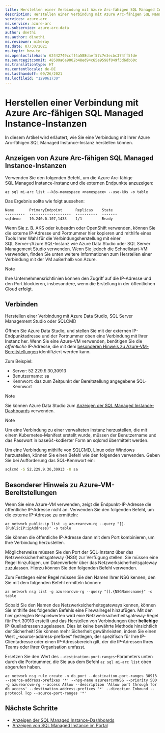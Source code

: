 ```yaml
---
title: Herstellen einer Verbindung mit Azure Arc-fähigen SQL Managed Instance-Instanzen
description: Herstellen einer Verbindung mit Azure Arc-fähigen SQL Managed Instance-Instanzen
services: azure-arc
ms.service: azure-arc
ms.subservice: azure-arc-data
author: dnethi
ms.author: dinethi
ms.reviewer: mikeray
ms.date: 07/30/2021
ms.topic: how-to
ms.openlocfilehash: 62442749ccff4a588daef57c7e3ecbc374ff5fde
ms.sourcegitcommit: 48500a6a9002b48ed94c65e9598f049f3d6db60c
ms.translationtype: HT
ms.contentlocale: de-DE
ms.lasthandoff: 09/26/2021
ms.locfileid: "129061730"
---
```

# <a name="connect-to-azure-arc-enabled-sql-managed-instance"></a>Herstellen einer Verbindung mit Azure Arc-fähigen SQL Managed Instance-Instanzen

In diesem Artikel wird erläutert, wie Sie eine Verbindung mit Ihrer Azure Arc-fähigen SQL Managed Instance-Instanz herstellen können. 


## <a name="view-azure-arc-enabled-sql-managed-instances"></a>Anzeigen von Azure Arc-fähigen SQL Managed Instance-Instanzen

Verwenden Sie den folgenden Befehl, um die Azure Arc-fähige SQL Managed Instance-Instanz und die externen Endpunkte anzuzeigen:

```azurecli
az sql mi-arc list --k8s-namespace <namespace> --use-k8s -o table
```

Das Ergebnis sollte wie folgt aussehen:

```console
Name       PrimaryEndpoint      Replicas    State
---------  -------------------  ----------  -------
sqldemo    10.240.0.107,1433    1/1         Ready
```

Wenn Sie z. B. AKS oder kubeadm oder OpenShift verwenden, können Sie die externe IP-Adresse und Portnummer hier kopieren und mithilfe eines Tools Ihrer Wahl für die Verbindungsherstellung mit einer SQL Server-/Azure SQL-Instanz wie Azure Data Studio oder SQL Server Management Studio verwenden.  Wenn Sie jedoch die Schnellstart-VM verwenden, finden Sie unten weitere Informationen zum Herstellen einer Verbindung mit der VM außerhalb von Azure. 

> [!NOTE]
> Ihre Unternehmensrichtlinien können den Zugriff auf die IP-Adresse und den Port blockieren, insbesondere, wenn die Erstellung in der öffentlichen Cloud erfolgt.

## <a name="connect"></a>Verbinden 

Herstellen einer Verbindung mit Azure Data Studio, SQL Server Management Studio oder SQLCMD

Öffnen Sie Azure Data Studio, und stellen Sie mit der externen IP-Endpunktadresse und der Portnummer oben eine Verbindung mit Ihrer Instanz her. Wenn Sie eine Azure-VM verwenden, benötigen Sie die _öffentliche_ IP-Adresse, die mit dem [besonderen Hinweis zu Azure-VM-Bereitstellungen](#special-note-about-azure-virtual-machine-deployments) identifiziert werden kann.

Zum Beispiel:

- Server:  52.229.9.30,30913
- Benutzername: sa
- Kennwort: das zum Zeitpunkt der Bereitstellung angegebene SQL-Kennwort

> [!NOTE]
> Sie können Azure Data Studio zum [Anzeigen der SQL Managed Instance-Dashboards](azure-data-studio-dashboards.md#view-the-sql-managed-instance-dashboards) verwenden.

> [!NOTE]
> Um eine Verbindung zu einer verwalteten Instanz herzustellen, die mit einem Kubernetes-Manifest erstellt wurde, müssen der Benutzername und das Passwort in base64-kodierter Form an sqlcmd übermittelt werden.

Um eine Verbindung mithilfe von SQLCMD, Linux oder Windows herzustellen, können Sie einen Befehl wie den folgenden verwenden. Geben Sie bei Aufforderung das SQL-Kennwort ein:

```bash
sqlcmd -S 52.229.9.30,30913 -U sa
```

## <a name="special-note-about-azure-virtual-machine-deployments"></a>Besonderer Hinweis zu Azure-VM-Bereitstellungen

Wenn Sie eine Azure-VM verwenden, zeigt die Endpunkt-IP-Adresse die öffentliche IP-Adresse nicht an. Verwenden Sie den folgenden Befehl, um die externe IP-Adresse zu ermitteln:

```azurecli
az network public-ip list -g azurearcvm-rg --query "[].{PublicIP:ipAddress}" -o table
```

Sie können die öffentliche IP-Adresse dann mit dem Port kombinieren, um Ihre Verbindung herzustellen.

Möglicherweise müssen Sie den Port der SQL-Instanz über das Netzwerksicherheitsgateway (NSG) zur Verfügung stellen. Sie müssen eine Regel hinzufügen, um Datenverkehr über das Netzwerksicherheitsgateway zuzulassen. Hierzu können Sie den folgenden Befehl verwenden.

Zum Festlegen einer Regel müssen Sie den Namen Ihrer NSG kennen, den Sie mit dem folgenden Befehl ermitteln können:

```azurecli
az network nsg list -g azurearcvm-rg --query "[].{NSGName:name}" -o table
```

Sobald Sie den Namen des Netzwerksicherheitsgateways kennen, können Sie mithilfe des folgenden Befehls eine Firewallregel hinzufügen. Mit den hier gezeigten Beispielwerten wird eine Netzwerksicherheitsgateway-Regel für Port 30913 erstellt und das Herstellen von Verbindungen über **beliebige** IP-Quelladressen zugelassen.  Dies ist keine bewährte Methode hinsichtlich der Sicherheit!  Sie können mehr Sicherheit gewährleisten, indem Sie einen Wert „-source-address-prefixes“ festlegen, der spezifisch für Ihre IP-Clientadresse oder einen IP-Adressbereich gilt, der die IP-Adressen Ihres Teams oder Ihrer Organisation umfasst.

Ersetzen Sie den Wert des `--destination-port-ranges`-Parameters unten durch die Portnummer, die Sie aus dem Befehl `az sql mi-arc list` oben abgerufen haben.

```azurecli
az network nsg rule create -n db_port --destination-port-ranges 30913 --source-address-prefixes '*' --nsg-name azurearcvmNSG --priority 500 -g azurearcvm-rg --access Allow --description 'Allow port through for db access' --destination-address-prefixes '*' --direction Inbound --protocol Tcp --source-port-ranges '*'
```

## <a name="next-steps"></a>Nächste Schritte

- [Anzeigen der SQL Managed Instance-Dashboards](azure-data-studio-dashboards.md#view-the-sql-managed-instance-dashboards)
- [Anzeigen von SQL Managed Instance im Portal](view-arc-data-services-inventory-in-azure-portal.md)
